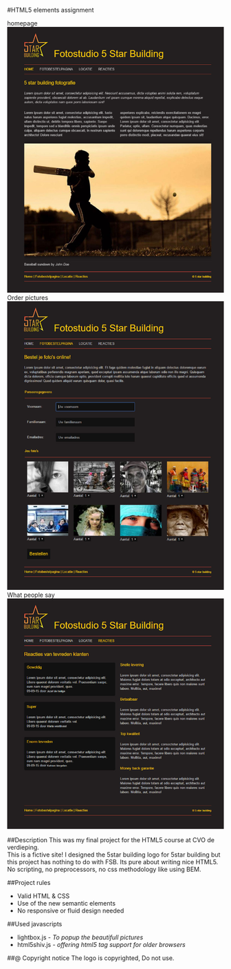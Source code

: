 #HTML5 elements assignment

homepage 
![alt text](cover-home.jpg "HTML5 elements")  
Order pictures  
![alt text](cover-bestel.jpg "HTML5 elements")  
What people say
![alt text](cover-reacties.jpg "HTML5 elements")

##Description
This was my final project for the HTML5 course at CVO de verdieping.  
This is a fictive site! I designed the 5star building logo for 5star building but this project has nothing to do with FSB.
Its pure about writing nice HTML5. No scripting, no preprocessors, no css methodology like using BEM.  

##Project rules
* Valid HTML & CSS
* Use of the new semantic elements
* No responsive or fluid design needed

##Used javascripts
* lightbox.js - _To popup the beautifull pictures_
* html5shiv.js - _offering html5 tag support for older browsers_

##@ Copyright notice
The logo is copyrighted, Do not use.